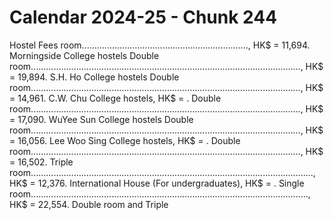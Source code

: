 # Calendar 2024-25 - Chunk 244

<!-- Chunk tokens: 970, Enriched tokens: 972 -->

Hostel Fees
room.................................................................., HK$ = 11,694. Morningside College hostels Double room..........................................................................................................., HK$ = 19,894. S.H. Ho College hostels Double room..........................................................................................................., HK$ = 14,961. C.W. Chu College hostels, HK$ = . Double room..........................................................................................................., HK$ = 17,090. WuYee Sun College hostels Double room..........................................................................................................., HK$ = 16,056. Lee Woo Sing College hostels, HK$ = . Double room..........................................................................................................., HK$ = 16,502. Triple room................................................................................................................, HK$ = 12,376. International House (For undergraduates), HK$ = . Single room.............................................................................................................., HK$ = 22,554. Double room and Triple